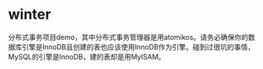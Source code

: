 # winter
分布式事务项目demo，其中分布式事务管理器是用atomikos。请务必确保你的数据库引擎是InnoDB且创建的表也应该使用InnoDB作为引擎。碰到过很坑的事情，MySQL的引擎是InnoDB，建的表却是用MyISAM。
